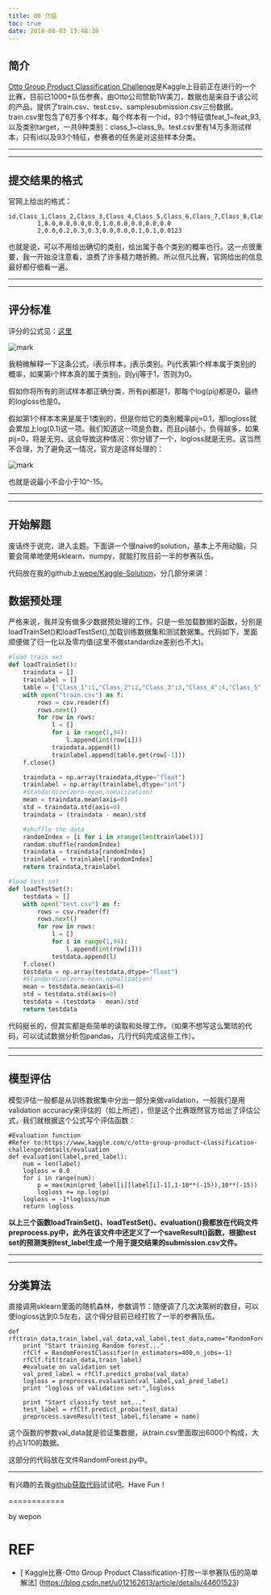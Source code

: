 ```yaml
---
title: 00 介绍
toc: true
date: 2018-08-03 13:48:38
---
```

## 简介

[Otto Group Product Classification Challenge](https://www.kaggle.com/c/otto-group-product-classification-challenge)是Kaggle上目前正在进行的一个比赛，目前已1000+队伍参赛，由Otto公司赞助1W美刀，数据也是来自于该公司的产品，提供了train.csv、test.csv、samplesubmission.csv三份数据。train.csv里包含了6万多个样本，每个样本有一个id，93个特征值feat_1~feat_93,以及类别target，一共9种类别：class_1~class_9。test.csv里有14万多测试样本，只有id以及93个特征，参赛者的任务是对这些样本分类。

------

------

## 提交结果的格式

官网上给出的格式：

```
id,Class_1,Class_2,Class_3,Class_4,Class_5,Class_6,Class_7,Class_8,Class_9
        1,0.0,0.0,0.0,0.0,1.0,0.0,0.0,0.0,0.0
        2,0.0,0.2,0.3,0.3,0.0,0.0,0.1,0.1,0.0123
```

也就是说，可以不用给出确切的类别，给出属于各个类别的概率也行。这一点很重要，我一开始没注意看，浪费了许多精力瞎折腾。所以但凡比赛，官网给出的信息最好都仔细看一遍。

------

------

## 评分标准

评分的公式见：[这里](https://www.kaggle.com/c/otto-group-product-classification-challenge/details/evaluation)

![mark](http://pacdb2bfr.bkt.clouddn.com/blog/image/180803/00LHBag7Gj.png?imageslim)

我稍微解释一下这条公式，i表示样本，j表示类别。Pij代表第i个样本属于类别j的概率，如果第i个样本真的属于类别j，则yij等于1，否则为0。

假如你将所有的测试样本都正确分类，所有pij都是1，那每个log(pij)都是0，最终的logloss也是0。

假如第1个样本本来是属于1类别的，但是你给它的类别概率pij=0.1，那logloss就会累加上log(0.1)这一项。我们知道这一项是负数，而且pij越小，负得越多，如果pij=0，将是无穷。这会导致这种情况：你分错了一个，logloss就是无穷。这当然不合理，为了避免这一情况，官方是这样处理的：

![mark](http://pacdb2bfr.bkt.clouddn.com/blog/image/180803/Im4JmhEcJb.png?imageslim)

也就是说最小不会小于10^-15。

------

------

## 开始解题

废话终于说完，进入主题。下面讲一个很naive的solution，基本上不用动脑，只要会简单地使用sklearn、numpy，就能打败目前一半的参赛队伍。

代码放在我的github上[wepe/Kaggle-Solution](https://github.com/wepe/Kaggle-Solution/tree/master/Otto%20Group%20Product%20Classification%20Challenge)，分几部分来讲：

## 数据预处理

严格来说，我并没有做多少数据预处理的工作。只是一些加载数据的函数，分别是
loadTrainSet()和loadTestSet(),加载训练数据集和测试数据集。代码如下，里面顺便做了归一化以及零均值(这里不做standardize差别也不大)。

```python
#load train set
def loadTrainSet():
    traindata = []
    trainlabel = []
    table = {"Class_1":1,"Class_2":2,"Class_3":3,"Class_4":4,"Class_5":5,"Class_6":6,"Class_7":7,"Class_8":8,"Class_9":9}
    with open("train.csv") as f:
        rows = csv.reader(f)
        rows.next()
        for row in rows:
            l = []
            for i in range(1,94):
                l.append(int(row[i]))
            traindata.append(l)
            trainlabel.append(table.get(row[-1]))
    f.close()

    traindata = np.array(traindata,dtype="float")
    trainlabel = np.array(trainlabel,dtype="int")
    #Standardize(zero-mean,nomalization)
    mean = traindata.mean(axis=0)
    std = traindata.std(axis=0)
    traindata = (traindata - mean)/std

    #shuffle the data
    randomIndex = [i for i in xrange(len(trainlabel))]
    random.shuffle(randomIndex)
    traindata = traindata[randomIndex]
    trainlabel = trainlabel[randomIndex]
    return traindata,trainlabel

#load test set
def loadTestSet():
    testdata = []
    with open("test.csv") as f:
        rows = csv.reader(f)
        rows.next()
        for row in rows:
            l = []
            for i in range(1,94):
                l.append(int(row[i]))
            testdata.append(l)
    f.close()
    testdata = np.array(testdata,dtype="float")
    #Standardize(zero-mean,nomalization)
    mean = testdata.mean(axis=0)
    std = testdata.std(axis=0)
    testdata = (testdata - mean)/std
    return testdata
```

代码挺长的，但其实都是些简单的读取和处理工作。（如果不想写这么繁琐的代码，可以试试数据分析包pandas，几行代码完成这些工作）。

------

------

## 模型评估

模型评估一般都是从训练数据集中分出一部分来做validation，一般我们是用validation accuracy来评估的（如上所述），但是这个比赛既然官方给出了评估公式，我们就根据这个公式写个评估函数：

```
#Evaluation function
#Refer to:https://www.kaggle.com/c/otto-group-product-classification-challenge/details/evaluation
def evaluation(label,pred_label):
    num = len(label)
    logloss = 0.0
    for i in range(num):
        p = max(min(pred_label[i][label[i]-1],1-10**(-15)),10**(-15))
        logloss += np.log(p)
    logloss = -1*logloss/num
    return logloss
```

**以上三个函数loadTrainSet()、loadTestSet()、evaluation()我都放在代码文件preprocess.py中，此外在该文件中还定义了一个saveResult()函数，根据test set的预测类别test_label生成一个用于提交结果的submission.csv文件。**

------

------

## 分类算法

直接调用sklearn里面的随机森林，参数调节：随便调了几次决策树的数目，可以使logloss达到0.5左右，这个得分目前已经打败了一半的参赛队伍。

```
def rf(train_data,train_label,val_data,val_label,test_data,name="RandomForest_submission.csv"):
    print "Start training Random forest..."
    rfClf = RandomForestClassifier(n_estimators=400,n_jobs=-1)
    rfClf.fit(train_data,train_label)
    #evaluate on validation set
    val_pred_label = rfClf.predict_proba(val_data)
    logloss = preprocess.evaluation(val_label,val_pred_label)
    print "logloss of validation set:",logloss

    print "Start classify test set..."
    test_label = rfClf.predict_proba(test_data)
    preprocess.saveResult(test_label,filename = name)
```

这个函数的参数val_data就是验证集数据，从train.csv里面取出6000个构成，大约占1/10的数据。

这部分的代码放在文件RandomForest.py中。

------

有兴趣的去我[github获取代码](https://github.com/wepe/Kaggle-Solution/tree/master/Otto%20Group%20Product%20Classification%20Challenge)试试吧。Have Fun！

============

by wepon




# REF

- [ Kaggle比赛-Otto Group Product Classification-打败一半参赛队伍的简单解法] (https://blog.csdn.net/u012162613/article/details/44601523)
